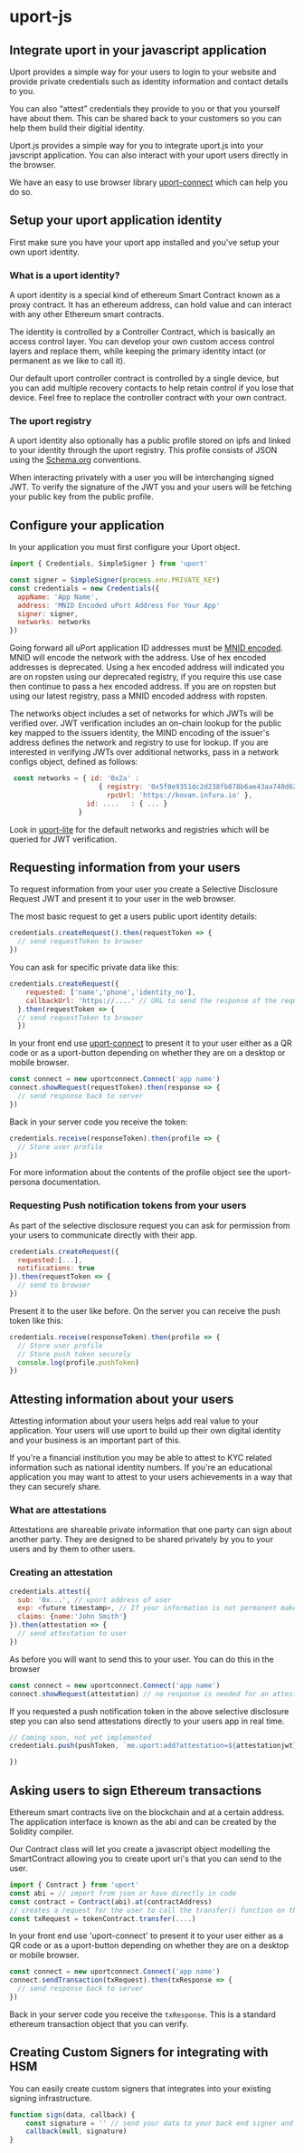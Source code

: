 # uport-js

## Integrate uport in your javascript application

Uport provides a simple way for your users to login to your website and provide private credentials such as identity information and contact details to you.

You can also “attest” credentials they provide to you or that you yourself have about them. This can be shared back to your customers so you can help them build their digitial identity.

Uport.js provides a simple way for you to integrate uport.js into your javscript application. You can also interact with your uport users directly in the browser.

We have an easy to use browser library [uport-connect](https://github.com/uport-project/uport-connect) which can help you do so.

## Setup your uport application identity

First make sure you have your uport app installed and you've setup your own uport identity.

### What is a uport identity?

A uport identity is a special kind of ethereum Smart Contract known as a proxy contract. It has an ethereum address, can hold value and can interact with any other Ethereum smart contracts.

The identity is controlled by a Controller Contract, which is basically an access control layer. You can develop your own custom access control layers and replace them, while keeping the primary identity intact (or permanent as we like to call it).

Our default uport controller contract is controlled by a single device, but you can add multiple recovery contacts to help retain control if you lose that device. Feel free to replace the controller contract with your own contract.

### The uport registry

A uport identity also optionally has a public profile stored on ipfs and linked to your identity through the uport registry. This profile consists of JSON using the [Schema.org](http://schema.org/) conventions.

When interacting privately with a user you will be interchanging signed JWT. To verify the signature of the JWT you and your users will be fetching your public key from the public profile.

## Configure your application

In your application you must first configure your Uport object.

```javascript
import { Credentials, SimpleSigner } from 'uport'

const signer = SimpleSigner(process.env.PRIVATE_KEY)
const credentials = new Credentials({
  appName: 'App Name',
  address: 'MNID Encoded uPort Address For Your App'
  signer: signer,
  networks: networks
})
```

Going forward all uPort application ID addresses must be [MNID encoded](https://github.com/uport-project/mnid). MNID will encode the network with the address. Use of hex encoded addresses is deprecated. Using a hex encoded address will indicated you are on ropsten using our deprecated registry, if you require this use case then continue to pass a hex encoded address. If you are on ropsten but using our latest registry, pass a MNID encoded address with ropsten.

The networks object includes a set of networks for which JWTs will be verified over. JWT verification includes an on-chain lookup for the public key mapped to the issuers identity, the MIND encoding of the issuer's address defines the network and registry to use for lookup. If you are interested in verifying JWTs over additional networks, pass in a network configs object, defined as follows:

```javascript
 const networks = { id: '0x2a' :
                      { registry: '0x5f8e9351dc2d238fb878b6ae43aa740d62fc9758',
                        rpcUrl: 'https://kovan.infura.io' },
                   id: ....   : { ... }
                 }
```

Look in [uport-lite](https://github.com/uport-project/uport-lite) for the default networks and registries which will be queried for JWT verification.

## Requesting information from your users

To request information from your user you create a Selective Disclosure Request JWT and present it to your user in the web browser.

The most basic request to get a users public uport identity details:

```javascript
credentials.createRequest().then(requestToken => {
  // send requestToken to browser
})
```

You can ask for specific private data like this:

```javascript
credentials.createRequest({
    requested: ['name','phone','identity_no'],
    callbackUrl: 'https://....' // URL to send the response of the request to
  }.then(requestToken => {
  // send requestToken to browser
  })
```

In your front end use [uport-connect](https://github.com/uport-project/uport-connect) to present it to your user either as a QR code or as a uport-button depending on whether they are on a desktop or mobile browser.

```javascript
const connect = new uportconnect.Connect('app name')
connect.showRequest(requestToken).then(response => {
  // send response back to server
})
```

Back in your server code you receive the token:

```javascript
credentials.receive(responseToken).then(profile => {
  // Store user profile
})
```

For more information about the contents of the profile object see the uport-persona documentation.

### Requesting Push notification tokens from your users

As part of the selective disclosure request you can ask for permission from your users to communicate directly with their app.

```javascript
credentials.createRequest({
  requested:[...],
  notifications: true
}).then(requestToken => {
  // send to browser
})
```

Present it to the user like before. On the server you can receive the push token like this:

```javascript
credentials.receive(responseToken).then(profile => {
  // Store user profile
  // Store push token securely
  console.log(profile.pushToken)
})
```

## Attesting information about your users

Attesting information about your users helps add real value to your application. Your users will use uport to build up their own digital identity and your business is an important part of this.

If you're a financial institution you may be able to attest to KYC related information such as national identity numbers. If you're an educational application you may want to attest to your users achievements in a way that they can securely share.

### What are attestations

Attestations are shareable private information that one party can sign about another party. They are designed to be shared privately by you to your users and by them to other users.

### Creating an attestation

```javascript
credentials.attest({
  sub: '0x...', // uport address of user
  exp: <future timestamp>, // If your information is not permanent make sure to add an expires timestamp
  claims: {name:'John Smith'}
}).then(attestation => {
  // send attestation to user
})
```

As before you will want to send this to your user. You can do this in the browser

```javascript
const connect = new uportconnect.Connect('app name')
connect.showRequest(attestation) // no response is needed for an attestation
```

If you requested a push notification token in the above selective disclosure step you can also send attestations directly to your users app in real time.

```javascript
// Coming soon, not yet implemented
credentials.push(pushToken, `me.uport:add?attestation=${attestationjwt}`, message).then(response => {

})
```

## Asking users to sign Ethereum transactions

Ethereum smart contracts live on the blockchain and at a certain address. The application interface is known as the abi and can be created by the Solidity compiler.

Our Contract class will let you create a javascript object modelling the SmartContract allowing you to create uport uri's that you can send to the user.

```javascript
import { Contract } from 'uport'
const abi = // import from json or have directly in code
const contract = Contract(abi).at(contractAddress)
// creates a request for the user to call the transfer() function on the smart contract
const txRequest = tokenContract.transfer(....)
```

In your front end use 'uport-connect' to present it to your user either as a QR code or as a uport-button depending on whether they are on a desktop or mobile browser.

```javascript
const connect = new uportconnect.Connect('app name')
connect.sendTransaction(txRequest).then(txResponse => {
  // send response back to server
})
```

Back in your server code you receive the `txResponse`. This is a standard ethereum transaction object that you can verify.

## Creating Custom Signers for integrating with HSM

You can easily create custom signers that integrates into your existing signing infrastructure.

```javascript
function sign(data, callback) {
    const signature = '' // send your data to your back end signer and return DER signed data
    callback(null, signature)
}
```
